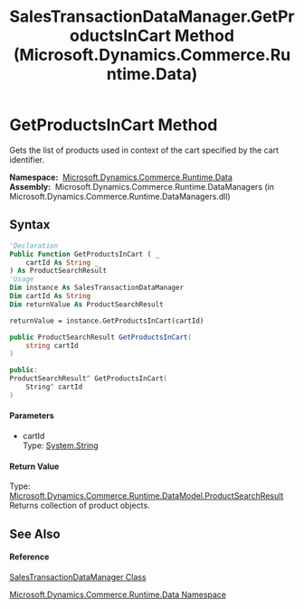 ﻿---
title: SalesTransactionDataManager.GetProductsInCart Method  (Microsoft.Dynamics.Commerce.Runtime.Data)
TOCTitle: GetProductsInCart Method
ms:assetid: M:Microsoft.Dynamics.Commerce.Runtime.Data.SalesTransactionDataManager.GetProductsInCart(System.String)
ms:mtpsurl: https://technet.microsoft.com/en-us/library/microsoft.dynamics.commerce.runtime.data.salestransactiondatamanager.getproductsincart(v=AX.60)
ms:contentKeyID: 62213191
ms.date: 05/18/2015
mtps_version: v=AX.60
f1_keywords:
- Microsoft.Dynamics.Commerce.Runtime.Data.SalesTransactionDataManager.GetProductsInCart
dev_langs:
- CSharp
- C++
- VB
---

# GetProductsInCart Method

Gets the list of products used in context of the cart specified by the cart identifier.

**Namespace:**  [Microsoft.Dynamics.Commerce.Runtime.Data](microsoft-dynamics-commerce-runtime-data-namespace.md)  
**Assembly:**  Microsoft.Dynamics.Commerce.Runtime.DataManagers (in Microsoft.Dynamics.Commerce.Runtime.DataManagers.dll)

## Syntax

``` vb
'Declaration
Public Function GetProductsInCart ( _
    cartId As String _
) As ProductSearchResult
'Usage
Dim instance As SalesTransactionDataManager
Dim cartId As String
Dim returnValue As ProductSearchResult

returnValue = instance.GetProductsInCart(cartId)
```

``` csharp
public ProductSearchResult GetProductsInCart(
    string cartId
)
```

``` c++
public:
ProductSearchResult^ GetProductsInCart(
    String^ cartId
)
```

#### Parameters

  - cartId  
    Type: [System.String](https://technet.microsoft.com/en-us/library/s1wwdcbf\(v=ax.60\))  

#### Return Value

Type: [Microsoft.Dynamics.Commerce.Runtime.DataModel.ProductSearchResult](productsearchresult-class-microsoft-dynamics-commerce-runtime-datamodel.md)  
Returns collection of product objects.  

## See Also

#### Reference

[SalesTransactionDataManager Class](salestransactiondatamanager-class-microsoft-dynamics-commerce-runtime-data.md)

[Microsoft.Dynamics.Commerce.Runtime.Data Namespace](microsoft-dynamics-commerce-runtime-data-namespace.md)

